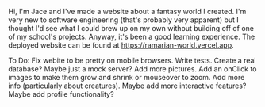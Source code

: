 Hi, I'm Jace and I've made a website about a fantasy world I created.
I'm very new to software engineering (that's probably very apparent)
but I thought I'd see what I could brew up on my own without building off of one of my school's projects.
Anyway, it's been a good learning experience.
The deployed website can be found at https://ramarian-world.vercel.app.

To Do:
Fix webite to be pretty on mobile browsers.
Write tests.
Create a real database? Maybe just a mock server?
Add more pictures.
Add an onClick to images to make them grow and shrink or mouseover to zoom.
Add more info (particularly about creatures).
Maybe add more interactive features?
Maybe add profile functionality?
